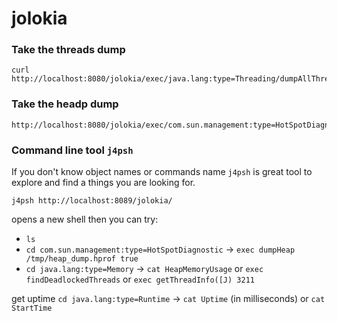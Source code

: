 jolokia
=======

### Take the threads dump

```
curl http://localhost:8080/jolokia/exec/java.lang:type=Threading/dumpAllThreads/true/true
```

### Take the headp dump 
```
http://localhost:8080/jolokia/exec/com.sun.management:type=HotSpotDiagnostic/dumpHeap/heap_dump.hprof/true
```

### Command line tool `j4psh`

If you don't know object names or commands name `j4psh` is great tool to explore and find a things you are looking for. 

```
j4psh http://localhost:8089/jolokia/
```

opens a new shell then you can try:
  - `ls` 
  - `cd com.sun.management:type=HotSpotDiagnostic` -> `exec dumpHeap /tmp/heap_dump.hprof true`
  - `cd java.lang:type=Memory` -> `cat HeapMemoryUsage` or `exec findDeadlockedThreads` or `exec getThreadInfo([J) 3211`

get uptime
`cd java.lang:type=Runtime` -> `cat Uptime` (in milliseconds) or `cat StartTime`
